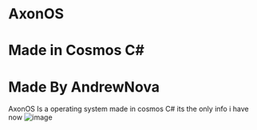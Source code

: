 # AxonOS
# Made in Cosmos C#
# Made By AndrewNova

AxonOS Is a operating system made in cosmos C# its the only info i have now
![image](https://github.com/user-attachments/assets/453b7737-6031-49d2-b903-1cb69e87aaf4)
